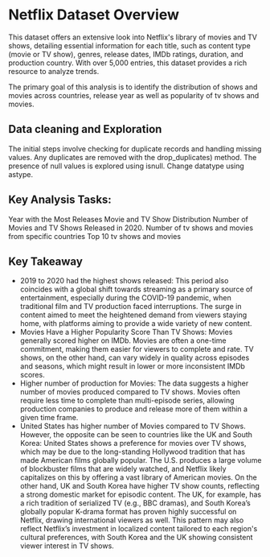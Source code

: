 # Netflix Dataset Overview

This dataset offers an extensive look into Netflix's library of movies and TV shows, detailing essential information for each title, such as content type (movie or TV show), genres, release dates, IMDb ratings, duration, and production country. With over 5,000 entries, this dataset provides a rich resource to analyze trends.

The primary goal of this analysis is to identify the distribution of shows and movies across countries, release year as well as popularity of tv shows and movies.

## Data cleaning and Exploration
The initial steps involve checking for duplicate records and handling missing values. Any duplicates are removed with the drop_duplicates) method. The presence of null values is explored using isnull. Change datatype using astype.

## Key Analysis Tasks:
Year with the Most Releases
Movie and TV Show Distribution
Number of Movies and TV Shows Released in 2020.
Number of tv shows and movies from specific countries
Top 10 tv shows and movies

## Key Takeaway 
- 2019 to 2020 had the highest shows released: This period also coincides with a global shift towards streaming as a primary source of entertainment, especially during the COVID-19 pandemic, when traditional film and TV production faced interruptions. The surge in content aimed to meet the heightened demand from viewers staying home, with platforms aiming to provide a wide variety of new content.
- Movies Have a Higher Popularity Score Than TV Shows: Movies generally scored higher on IMDb. Movies are often a one-time commitment, making them easier for viewers to complete and rate. TV shows, on the other hand, can vary widely in quality across episodes and seasons, which might result in lower or more inconsistent IMDb scores. 
- Higher number of production for Movies: The data suggests a higher number of movies produced compared to TV shows. Movies often require less time to complete than multi-episode series, allowing production companies to produce and release more of them within a given time frame. 
- United States has higher number of Movies compared to TV Shows. However, the opposite can be seen to countries like the UK and South Korea: United States shows a preference for movies over TV shows, which may be due to the long-standing Hollywood tradition that has made American films globally popular. The U.S. produces a large volume of blockbuster films that are widely watched, and Netflix likely capitalizes on this by offering a vast library of American movies. On the other hand, UK and South Korea have higher TV show counts, reflecting a strong domestic market for episodic content. The UK, for example, has a rich tradition of serialized TV (e.g., BBC dramas), and South Korea’s globally popular K-drama format has proven highly successful on Netflix, drawing international viewers as well. This pattern may also reflect Netflix’s investment in localized content tailored to each region's cultural preferences, with South Korea and the UK showing consistent viewer interest in TV shows.
